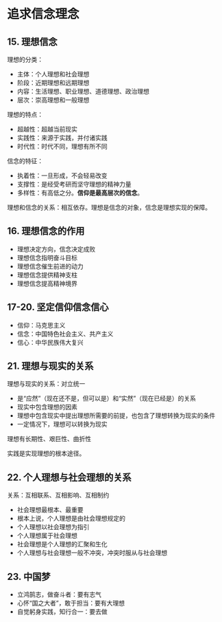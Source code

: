 # 追求信念理念

## 15. 理想信念

理想的分类：

+ 主体：个人理想和社会理想
+ 阶段：近期理想和远期理想
+ 内容：生活理想、职业理想、道德理想、政治理想
+ 层次：崇高理想和一般理想

理想的特点：

+ 超越性：超越当前现实
+ 实践性：来源于实践，并付诸实践
+ 时代性：时代不同，理想有所不同

信念的特征：

+ 执着性：一旦形成，不会轻易改变
+ 支撑性：是经受考研而坚守理想的精神力量
+ 多样性：有高低之分。**信仰是最高层次的信念**。

理想和信念的关系：相互依存。理想是信念的对象，信念是理想实现的保障。

## 16. 理想信念的作用

+ 理想决定方向，信念决定成败
+ 理想信念指明奋斗目标
+ 理想信念催生前进的动力
+ 理想信念提供精神支柱
+ 理想信念提高精神境界

## 17-20. 坚定信仰信念信心

+ 信仰：马克思主义
+ 信念：中国特色社会主义、共产主义
+ 信心：中华民族伟大复兴

## 21. 理想与现实的关系

理想与现实的关系：对立统一

+ 是“应然”（现在还不是，但可以是）和“实然”（现在已经是）的关系
+ 现实中包含理想的因素
+ 理想中包含现实中提出理想所需要的前提，也包含了理想转换为现实的条件
+ 一定情况下，理想可以转换为现实

理想有长期性、艰巨性、曲折性

实践是实现理想的根本途径。

## 22. 个人理想与社会理想的关系

关系：互相联系、互相影响、互相制约

+ 社会理想最根本、最重要
+ 根本上说，个人理想是由社会理想规定的
+ 个人理想以社会理想为指引
+ 个人理想属于社会理想
+ 社会理想是个人理想的汇聚和生化
+ 个人理想与社会理想一般不冲突，冲突时服从与社会理想

## 23. 中国梦

+ 立鸿鹄志，做奋斗者：要有志气
+ 心怀“国之大者”，敢于担当：要有大理想
+ 自觉躬身实践，知行合一：要去做